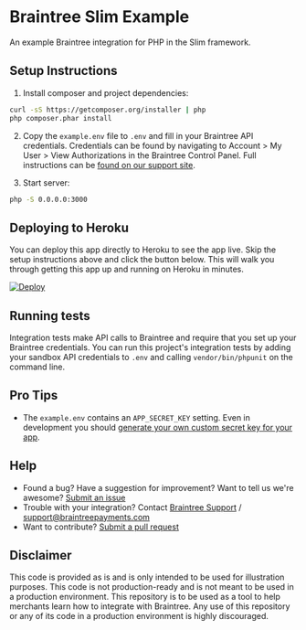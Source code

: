 # Braintree Slim Example
An example Braintree integration for PHP in the Slim framework.

## Setup Instructions

1. Install composer and project dependencies:

  ```sh
  curl -sS https://getcomposer.org/installer | php
  php composer.phar install
  ```

2. Copy the `example.env` file to `.env` and fill in your Braintree API credentials. Credentials can be found by navigating to Account > My User > View Authorizations in the Braintree Control Panel. Full instructions can be [found on our support site](https://articles.braintreepayments.com/control-panel/important-gateway-credentials#api-credentials).

3. Start server:

  ```sh
  php -S 0.0.0.0:3000
  ```

## Deploying to Heroku

You can deploy this app directly to Heroku to see the app live. Skip the setup instructions above and click the button below. This will walk you through getting this app up and running on Heroku in minutes.

[![Deploy](https://www.herokucdn.com/deploy/button.svg)](https://heroku.com/deploy?template=https://github.com/braintree/braintree_slim_example&env[BT_ENVIRONMENT]=sandbox)

## Running tests

Integration tests make API calls to Braintree and require that you set up your Braintree credentials. You can run this project's integration tests by adding your sandbox API credentials to `.env` and calling `vendor/bin/phpunit` on the command line.

## Pro Tips

- The `example.env` contains an `APP_SECRET_KEY` setting. Even in development you should [generate your own custom secret key for your app](http://docs.slimframework.com/sessions/cookies/).

## Help

 * Found a bug? Have a suggestion for improvement? Want to tell us we're awesome? [Submit an issue](https://github.com/braintree/braintree_rails_example/issues)
 * Trouble with your integration? Contact [Braintree Support](https://support.braintreepayments.com/) / support@braintreepayments.com
 * Want to contribute? [Submit a pull request](https://help.github.com/articles/creating-a-pull-request)

## Disclaimer

This code is provided as is and is only intended to be used for illustration purposes. This code is not production-ready and is not meant to be used in a production environment. This repository is to be used as a tool to help merchants learn how to integrate with Braintree. Any use of this repository or any of its code in a production environment is highly discouraged.
